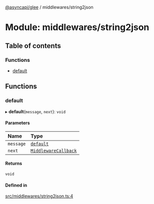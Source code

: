 [@asyncapi/glee](../README.md) / middlewares/string2json

# Module: middlewares/string2json

## Table of contents

### Functions

- [default](middlewares_string2json.md#default)

## Functions

### default

▸ **default**(`message`, `next`): `void`

#### Parameters

| Name | Type |
| :------ | :------ |
| `message` | [`default`](../classes/lib_message.default.md) |
| `next` | [`MiddlewareCallback`](middlewares.md#middlewarecallback) |

#### Returns

`void`

#### Defined in

[src/middlewares/string2json.ts:4](https://github.com/asyncapi/glee/blob/bf65565/src/middlewares/string2json.ts#L4)
